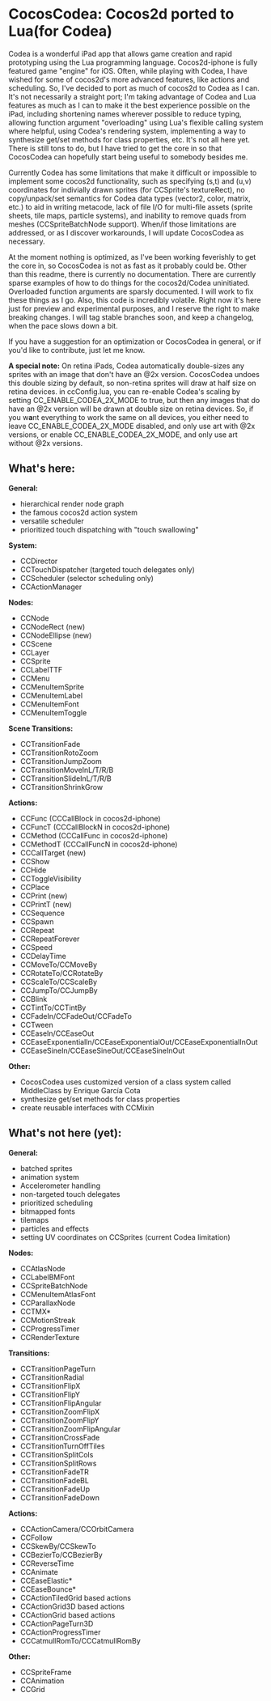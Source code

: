 CocosCodea: Cocos2d ported to Lua(for Codea)
=

Codea is a wonderful iPad app that allows game creation and rapid prototyping using the Lua programming language. Cocos2d-iphone is fully featured game "engine" for iOS. Often, while playing with Codea, I have wished for some of cocos2d's more advanced features, like actions and scheduling. So, I've decided to port as much of cocos2d to Codea as I can. It's not necessarily a straight port; I'm taking advantage of Codea and Lua features as much as I can to make it the best experience possible on the iPad, including shortening names wherever possible to reduce typing, allowing function argument "overloading" using Lua's flexible calling system where helpful, using Codea's rendering system, implementing a way to synthesize get/set methods for class properties, etc. It's not all here yet. There is still tons to do, but I have tried to get the core in so that CocosCodea can hopefully start being useful to somebody besides me.

Currently Codea has some limitations that make it difficult or impossible to implement some cocos2d functionality, such as specifying (s,t) and (u,v) coordinates for indivially drawn sprites (for CCSprite's textureRect), no copy/unpack/set semantics for Codea data types (vector2, color, matrix, etc.) to aid in writing metacode, lack of file I/O for multi-file assets (sprite sheets, tile maps, particle systems), and inability to remove quads from meshes (CCSpriteBatchNode support). When/if those limitations are addressed, or as I discover workarounds, I will update CocosCodea as necessary.

At the moment nothing is optimized, as I've been working feverishly to get the core in, so CocosCodea is not as fast as it probably could be.  Other than this readme, there is currently no documentation. There are currently sparse examples of how to do things for the cocos2d/Codea uninitiated. Overloaded function arguments are sparsly documented. I will work to fix these things as I go. Also, this code is incredibly volatile. Right now it's here just for preview and experimental purposes, and I reserve the right to make breaking changes. I will tag stable branches soon, and keep a changelog, when the pace slows down a bit.

If you have a suggestion for an optimization or CocosCodea in general, or if you'd like to contribute, just let me know.

**A special note:** On retina iPads, Codea automatically double-sizes any sprites with an image that don't have an @2x version. CocosCodea undoes this double sizing by default, so non-retina sprites will draw at half size on retina devices. in ccConfig.lua, you can re-enable Codea's scaling by setting CC_ENABLE_CODEA_2X_MODE to true, but then any images that do have an  @2x version will be drawn at double size on retina devices. So, if you w**a**nt everything to work the same on all devices, you either need to leave CC_ENABLE_CODEA_2X_MODE disabled, and only use art with @2x versions, or enable CC_ENABLE_CODEA_2X_MODE, and only use art without @2x versions.

What's here:
-
**General:** 

* hierarchical render node graph
* the famous cocos2d action system
* versatile scheduler
* prioritized touch dispatching with "touch swallowing"

**System:**
* CCDirector
* CCTouchDispatcher (targeted touch delegates only)
* CCScheduler (selector scheduling only)
* CCActionManager

**Nodes:**
* CCNode
* CCNodeRect (new)
* CCNodeEllipse (new)
* CCScene
* CCLayer
* CCSprite
* CCLabelTTF 
* CCMenu
* CCMenuItemSprite
* CCMenuItemLabel
* CCMenuItemFont
* CCMenuItemToggle

**Scene Transitions:**
* CCTransitionFade
* CCTransitionRotoZoom
* CCTransitionJumpZoom
* CCTransitionMoveInL/T/R/B
* CCTransitionSlideInL/T/R/B
* CCTransitionShrinkGrow

**Actions:**
* CCFunc (CCCallBlock in cocos2d-iphone)
* CCFuncT (CCCallBlockN in cocos2d-iphone)
* CCMethod (CCCallFunc in cocos2d-iphone)
* CCMethodT (CCCallFuncN in cocos2d-iphone)
* CCCallTarget (new)
* CCShow
* CCHide
* CCToggleVisibility
* CCPlace
* CCPrint (new)
* CCPrintT (new)
* CCSequence
* CCSpawn
* CCRepeat
* CCRepeatForever
* CCSpeed
* CCDelayTime
* CCMoveTo/CCMoveBy
* CCRotateTo/CCRotateBy
* CCScaleTo/CCScaleBy
* CCJumpTo/CCJumpBy
* CCBlink
* CCTintTo/CCTintBy
* CCFadeIn/CCFadeOut/CCFadeTo
* CCTween
* CCEaseIn/CCEaseOut
* CCEaseExponentialIn/CCEaseExponentialOut/CCEaseExponentialInOut
* CCEaseSineIn/CCEaseSineOut/CCEaseSineInOut

**Other:**
* CocosCodea uses customized version of a class system called MiddleClass by Enrique García Cota
* synthesize get/set methods for class properties
* create reusable interfaces with CCMixin
	
	
What's not here (yet):
-
**General:**
* batched sprites
* animation system
* Accelerometer handling
* non-targeted touch delegates
* prioritized scheduling
* bitmapped fonts
* tilemaps
* particles and effects
* setting UV coordinates on CCSprites (current Codea limitation)

**Nodes:**
* CCAtlasNode
* CCLabelBMFont
* CCSpriteBatchNode
* CCMenuItemAtlasFont
* CCParallaxNode
* CCTMX*
* CCMotionStreak
* CCProgressTimer
* CCRenderTexture

**Transitions:**
* CCTransitionPageTurn
* CCTransitionRadial
* CCTransitionFlipX
* CCTransitionFlipY
* CCTransitionFlipAngular
* CCTransitionZoomFlipX
* CCTransitionZoomFlipY
* CCTransitionZoomFlipAngular
* CCTransitionCrossFade
* CCTransitionTurnOffTiles
* CCTransitionSplitCols
* CCTransitionSplitRows
* CCTransitionFadeTR
* CCTransitionFadeBL
* CCTransitionFadeUp
* CCTransitionFadeDown


**Actions:**
* CCActionCamera/CCOrbitCamera
* CCFollow
* CCSkewBy/CCSkewTo
* CCBezierTo/CCBezierBy
* CCReverseTime
* CCAnimate
* CCEaseElastic*
* CCEaseBounce*
* CCActionTiledGrid based actions
* CCActionGrid3D based actions
* CCActionGrid based actions
* CCActionPageTurn3D
* CCActionProgressTimer
* CCCatmullRomTo/CCCatmullRomBy

**Other:**
* CCSpriteFrame
* CCAnimation
* CCGrid